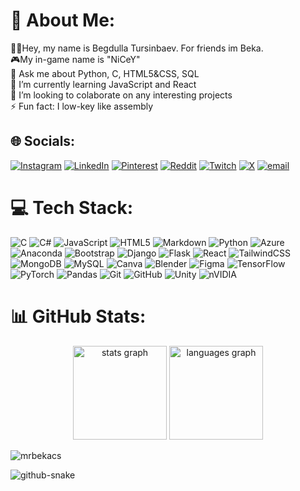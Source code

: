 # 💫 About Me:
🧑‍💻Hey, my name is Begdulla Tursinbaev. For friends im Beka.<br>🎮My in-game name is "NiCeY"<br>💬 Ask me about Python, C, HTML5&CSS, SQL<br>🌱 I’m currently learning JavaScript and React<br>👯 I’m looking to colaborate on any interesting projects<br>⚡ Fun fact: I low-key like assembly


## 🌐 Socials:
[![Instagram](https://img.shields.io/badge/Instagram-%23E4405F.svg?logo=Instagram&logoColor=white)](https://instagram.com/mrbekacs) [![LinkedIn](https://img.shields.io/badge/LinkedIn-%230077B5.svg?logo=linkedin&logoColor=white)](https://linkedin.com/in/begdullatursinbaev) [![Pinterest](https://img.shields.io/badge/Pinterest-%23E60023.svg?logo=Pinterest&logoColor=white)](https://pinterest.com/mrbekacs) [![Reddit](https://img.shields.io/badge/Reddit-%23FF4500.svg?logo=Reddit&logoColor=white)](https://reddit.com/user/mrbekacs) [![Twitch](https://img.shields.io/badge/Twitch-%239146FF.svg?logo=Twitch&logoColor=white)](https://twitch.tv/mrbekacs) [![X](https://img.shields.io/badge/X-black.svg?logo=X&logoColor=white)](https://x.com/niceyverse) [![email](https://img.shields.io/badge/Email-D14836?logo=gmail&logoColor=white)](mailto:begdullatursinbaevv@gmail.com) 

# 💻 Tech Stack:
![C](https://img.shields.io/badge/c-%2300599C.svg?style=flat&logo=c&logoColor=white) ![C#](https://img.shields.io/badge/c%23-%23239120.svg?style=flat&logo=csharp&logoColor=white) ![JavaScript](https://img.shields.io/badge/javascript-%23323330.svg?style=flat&logo=javascript&logoColor=%23F7DF1E) ![HTML5](https://img.shields.io/badge/html5-%23E34F26.svg?style=flat&logo=html5&logoColor=white) ![Markdown](https://img.shields.io/badge/markdown-%23000000.svg?style=flat&logo=markdown&logoColor=white) ![Python](https://img.shields.io/badge/python-3670A0?style=flat&logo=python&logoColor=ffdd54) ![Azure](https://img.shields.io/badge/azure-%230072C6.svg?style=flat&logo=microsoftazure&logoColor=white) ![Anaconda](https://img.shields.io/badge/Anaconda-%2344A833.svg?style=flat&logo=anaconda&logoColor=white) ![Bootstrap](https://img.shields.io/badge/bootstrap-%238511FA.svg?style=flat&logo=bootstrap&logoColor=white) ![Django](https://img.shields.io/badge/django-%23092E20.svg?style=flat&logo=django&logoColor=white) ![Flask](https://img.shields.io/badge/flask-%23000.svg?style=flat&logo=flask&logoColor=white) ![React](https://img.shields.io/badge/react-%2320232a.svg?style=flat&logo=react&logoColor=%2361DAFB) ![TailwindCSS](https://img.shields.io/badge/tailwindcss-%2338B2AC.svg?style=flat&logo=tailwind-css&logoColor=white) ![MongoDB](https://img.shields.io/badge/MongoDB-%234ea94b.svg?style=flat&logo=mongodb&logoColor=white) ![MySQL](https://img.shields.io/badge/mysql-4479A1.svg?style=flat&logo=mysql&logoColor=white) ![Canva](https://img.shields.io/badge/Canva-%2300C4CC.svg?style=flat&logo=Canva&logoColor=white) ![Blender](https://img.shields.io/badge/blender-%23F5792A.svg?style=flat&logo=blender&logoColor=white) ![Figma](https://img.shields.io/badge/figma-%23F24E1E.svg?style=flat&logo=figma&logoColor=white) ![TensorFlow](https://img.shields.io/badge/TensorFlow-%23FF6F00.svg?style=flat&logo=TensorFlow&logoColor=white) ![PyTorch](https://img.shields.io/badge/PyTorch-%23EE4C2C.svg?style=flat&logo=PyTorch&logoColor=white) ![Pandas](https://img.shields.io/badge/pandas-%23150458.svg?style=flat&logo=pandas&logoColor=white) ![Git](https://img.shields.io/badge/git-%23F05033.svg?style=flat&logo=git&logoColor=white) ![GitHub](https://img.shields.io/badge/github-%23121011.svg?style=flat&logo=github&logoColor=white) ![Unity](https://img.shields.io/badge/unity-%23000000.svg?style=flat&logo=unity&logoColor=white) ![nVIDIA](https://img.shields.io/badge/nVIDIA-%2376B900.svg?style=flat&logo=nVIDIA&logoColor=white)
# 📊 GitHub Stats:
<div align="center">
  <img src="https://github-readme-stats.vercel.app/api?username=mrbekacs&hide_title=false&hide_rank=false&show_icons=true&include_all_commits=true&count_private=true&disable_animations=false&theme=dracula&locale=en&hide_border=false" height="150" alt="stats graph"  />
  <img src="https://github-readme-stats.vercel.app/api/top-langs?username=mrbekacs&locale=en&hide_title=false&layout=compact&card_width=320&langs_count=5&theme=dracula&hide_border=false" height="150" alt="languages graph"  />
</div>

<p align="left"> <img src="https://komarev.com/ghpvc/?username=mrbekacs&label=Profile%20views&color=0e75b6&style=flat" alt="mrbekacs" /> </p>

<!--## 🏆 GitHub Trophies-->
<!--![](https://github-profile-trophy.vercel.app/?username=mrbekacs&theme=radical&no-frame=true&no-bg=false&margin-w=4)-->

<picture>
  <source media="(prefers-color-scheme: dark)" srcset="https://raw.githubusercontent.com/tobiasmeyhoefer/tobiasmeyhoefer/output/github-snake-dark.svg" />
  <source media="(prefers-color-scheme: light)" srcset="https://raw.githubusercontent.com/tobiasmeyhoefer/tobiasmeyhoefer/output/github-snake.svg" />
  <img alt="github-snake" src="https://raw.githubusercontent.com/tobiasmeyhoefer/tobiasmeyhoefer/output/github-snake.svg" />
</picture>
